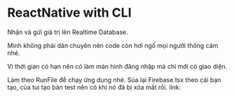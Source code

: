 # ReactNative with CLI
Nhận và gửi giá trị lên Realtime Database.

Mình không phải dân chuyên nên code còn hơi ngố mọi người thông cảm nhé.

Vì thời gian có hạn nên có làm màn hình đăng nhập mà chỉ mới có giao diện.

Làm theo RunFile để chạy ứng dụng nhé.
Sủa lại Firebase.tsx theo cái bạn tạo, của tui tạo bản test nên có khi nó đã bị xóa mất rồi.
link:
